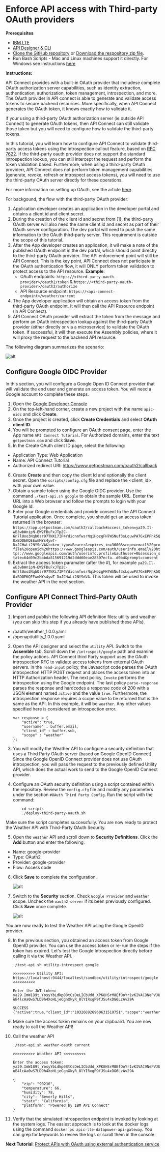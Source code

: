 # Enforce API access with Third-party OAuth providers

**Prerequisites**

 * [IBM LTE](https://developer.ibm.com/apiconnect/2019/08/23/intall-local-test/)
 * [API Designer & CLI](https://www-945.ibm.com/support/fixcentral/swg/doIdentifyFixes)
 * [Clone the GitHub repository](https://github.com/ozairs/apiconnect-2018.git) or [Download the respository zip file](https://github.com/ozairs/apiconnect-2018/archive/master.zip). 
 * Run Bash Scripts - Mac and Linux machines support it directly. For Windows see instructions [here](https://www.howtogeek.com/261591/how-to-create-and-run-bash-shell-scripts-on-windows-10/)
 

**Instructions:** 

API Connect provides with a built-in OAuth provider that includese complete OAuth authorization server capabilities, such as identity extraction, authentication, authorization, token management, introspection, and more. The OAuth provider in API connect is able to generate and validate access tokens to secure backend resources. More specifically, when API Connect generates the OAuth token, it knows exactly how to validate it. 

If your using a third-party OAuth authorization server (ie outside API Connect) to generate OAuth tokens, then API Connect can still validate those token but you will need to configure how to validate the third-party tokens. 

In this tutorial, you will learn how to configure API Connect to validate third-party access tokens using the introspection callout feature, based on [RFC 7622](https://tools.ietf.org/html/rfc7662). If the third-party oauth provider does not support the standard introspection lookup, you can still intercept the request and perform the token validation based. Furthermore, when using a third-party OAuth providerr, API Connect does not perform token management capabilities (generate, revoke, refresh or introspect access tokens), you will need to use the third-party OAuth server directly for these operations.

For more information on setting up OAuth, see the article [here](https://www.ibm.com/support/knowledgecenter/en/SSFS6T/com.ibm.apic.toolkit.doc/tutorial_apionprem_security_OAuth.html).

For backgound, the flow with the third-party OAuth provider: 

1. Application developer creates an application in the developer portal and obtains a client id and client secret.
2. During the creation of the client id and secret from (1), the third-party OAuth server will also need the same client id and secret as part of their OAuth server configuration. The dev portal will need to push the same information to the OAuth third-party server. This requirement is outside the scope of this tutorial.
3. After the App developer creates an application, it wil make a note of the published OAuth endpoint in the dev portal, which should point directly to the third-party OAuth provider. The API enforcement point will still be API Connect. This is the key point, API Connect does not participate in the OAuth authentication flow, it will ONLY perform token validation to protect access to the API resource.
	**Example**: 
	* OAuth endpoints: `https://<third-party-oauth-provider>/oauth2/token` & `https://<third-party-oauth-provider>/oauth2/authorize`
	* API Resource endpoint: `https://<api-connect-endpoint>/weather/current`
4. The App developer application will obtain an access token from the third-party OAuth endpoint. It will then call the API Resource endpoint (in API Connect).
5. API Connect OAuth provider will extract the token from the message and perform an OAuth introspection lookup against the third-party OAuth provider (either directly or via a microservice) to validate the OAuth token. If successful, it will then execute the Assembly policies, where it will proxy the request to the backend API resource.

The following diagram summarizes the scenario:

![alt](images/oauth_introspection.jpg)

## Configure Google OIDC Provider

In this section, you will configure a Google Open ID Connect provider that will validate the end user and generate an access token. You will need a Google account to complete these steps.

1. Open the [Google Developer Console](https://console.developers.google.com/)
2. On the top-left-hand corner, create a new project with the name `apic-oidc` and click **Create**.
3. Once the project is created, click **Create Credentials** and select **OAuth client ID**.
4. You will be prompted to configure an OAuth consent page, enter the App name `API Connect Tutorial`. For Authorized domains, enter the text `getpostman.com` and click **Save**.
5. In the Create OAuth client ID page, select the following:
 * Application Type: Web Application
 * Name: API Connect Tutorial
 * Authorized redirect URI: https://www.getpostman.com/oauth2/callback
6. Create **Create** and then copy the client Id and optionally the client secret. Open the `scripts/config.cfg` file and replace the <client_id> with your own value. 
7. Obtain a sample token  using the Google OIDC provider. Use the command `./test-api.sh google` to obtain the sample URL. Eenter the URL into a Web browser and follow the prompts to login with your Google Id.
8. Enter your Google credentials and provide consent to the API Connect Tutorial application. Once complete, you should get an access token returned in the browser: `https://app.getpostman.com/oauth2/callback#access_token=ya29.Il-wB3wbWnipN-EW2FBuFxJTp2C-6n7lUoo3NqbOsr97TNXi7IP4YdicnnfwsrNqiHozgFH7WSNuf3sLquwPA7GxEPPhk5QOxBDOEKQEEwmMYs4ywT-DxJCHwLi2NYSdVA&token_type=Bearer&expires_in=3600&scope=email%20profile%20openid%20https://www.googleapis.com/auth/userinfo.email%20https://www.googleapis.com/auth/userinfo.profile&authuser=0&session_state=64d09c2babda815691219d2ddd60eae28597ecfa..d0b4&prompt=consent`
9. Extract the access token paramater (after the #), for example `ya29.Il-wB3wbWnipN-EW2FBuFxJTp2C-6n7lUoo3NqbOsr97TNXi7IP4YdicnnfwsrNqiHozgFH7WSNuf3sLquwPA7GxEPPhk5QOxBDOEKQEEwmMYs4ywT-DxJCHwLi2NYSdVA`. This token will be used to invoke the weather API in the next section.

## Configure API Connect Third-Party OAuth Provider

1. Import and publish the following API definition files: utility and weather (you can skip this step if you already have published these APIs). 
  * <workspace>/oauth/weather_1.0.0.yaml 
  * <workspace>/openapi/utility_1.0.0.yaml

2. Open the API designer and select the `utility` API. Switch to the **Assemble** tab. Scroll down the `/introspect/google` path and examine the policy actions. API Connect third Party support uses the OAuth introspection RFC to validate access tokens from external OAuth servers. In the `read-input` policy, the Javascript code parses the OAuth introspection HTTP POST request and places the access token into an HTTP Authorization header. The next policy, `Invoke` performs the introspection using the Google endpoint. The last policy `parse-response` parses the response and hardcodes a response code of 200 with a JSON element named `active` and the value `true`.  Furthermore, the introspection response requires a scope value to be returned that is the same as the API. In this example, it will be `weather`. Any other values specified here is considered an introspection error.
	
	```
	var response = { 
		"active": true,
		"username" : buffer.email,
		"client_id" : buffer.sub,
		"scope" : "weather"
	};
	```

3. You will modify the Weather API to configure a security definition that uses a Third Party OAuth server (based on Google OpenID Connect). Since the Google OpenID Connect provider does not use OAuth introspection, you will pass the request to the previously defined Utility API, which does the actual work to send to the Google OpenID Connect provider.

4. Configure an OAuth security definition using a script contained within the repository. Review the `config.cfg` file and modify any parameters under the section `#OAuth Third Party Config`. Run the script with the command:
	```
		cd scripts
		./deploy-third-party-oauth.sh
	```

Make sure the script completes successfully. You are now ready to protect the Weather API with Third-Party OAuth Security.

5. Open the `weather` API and scroll down to **Security Definitions**. Click the **Add** button and enter the following.
 * Name: google-provider 
 * Type: OAuth2
 * Provider: google-provider 
 * Flow: Access code
	
6. Click **Save** to complete the configuration.

	![alt](images/security_def.jpg)

7. Switch to the **Security** section. Check `Google Provider` and `weather` scope. Uncheck the `oauth2-server` if its been previously configured. Click **Save** once complete.

	![alt](images/security.jpg)

You are now ready to test the Weather API using the Google OpenID provider.

8. In the previous section, you obtained an access token from Google OpenID provider. You can use the access token or re-run the steps if the token has expired. Let's test the Google Introspection directly before calling it via the Weather API.

	```
	./test-api.sh utility-introspect google

	>>>>>>>>>> Utility API: https://localhost:9444/localtest/sandbox/utility/introspect/google <<<<<<<<<< 

	Enter the JWT token: ya29.ImW1B9t_YosyYbLdkp08tCsDeLICbUdd_XPK8HSrM8EfOoYr1vKIVAC9NePVJUxhyAUU6ibt6JKSmhTTOk-uB4lcAa0wS7LD9h4XoHLjeCgnXkyR_8lYIRxgP9fJSu4xDG6LzAv29A

	SUCCESS
	{"active":true,"client_id":"103260926960631510751","scope":"weather"}
	```

9. Make sure the access token remains on your clipboard. You are now ready to call the Weather API!

10. Call the weather API
	```
	./test-api.sh weather-oauth current

	>>>>>>>>>> Weather API <<<<<<<<<< 

	Enter the access token: ya29.ImW1B9t_YosyYbLdkp08tCsDeLICbUdd_XPK8HSrM8EfOoYr1vKIVAC9NePVJUxhyAUU6ibt6JKSmhTTOk-uB4lcAa0wS7LD9h4XoHLjeCgnXkyR_8lYIRxgP9fJSu4xDG6LzAv29A

	{
		"zip": "90210",
		"temperature": 66,
		"humidity": 78,
		"city": "Beverly Hills",
		"state": "California",
		"platform": "Powered by IBM API Connect"
	}
	```
11. Verify that the simulated introspection endpoint is invoked by looking at the system logs. The easiest approach is to look at the docker logs using the command `docker ps apic-lte-datapower-api-gateway`. You can grep for keywords to review the logs or scroll them in the console.

**Next Tutorial**: [Protect APIs with OAuth using external authentication service](../master/oauth-redirect/README.md)